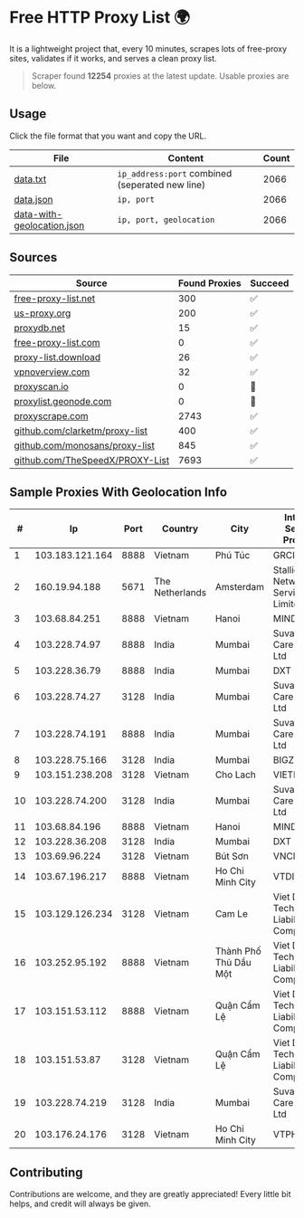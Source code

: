 
# Free HTTP Proxy List 🌍

It is a lightweight project that, every 10 minutes, scrapes lots of free-proxy sites, validates if it works, and serves a clean proxy list.


> Scraper found **12254** proxies at the latest update. Usable proxies are below.

## Usage

Click the file format that you want and copy the URL.


|File|Content|Count|
|----|-------|-----|
|[data.txt](https://raw.githubusercontent.com/themiralay/Proxy-List-World/master/data.txt)|`ip_address:port` combined (seperated new line)|2066|
|[data.json](https://raw.githubusercontent.com/themiralay/Proxy-List-World/master/data.json)|`ip, port`|2066|
|[data-with-geolocation.json](https://raw.githubusercontent.com/themiralay/Proxy-List-World/master/data-with-geolocation.json)|`ip, port, geolocation`|2066|

## Sources

|Source|Found Proxies|Succeed|
|------|-------------|-------|
|[free-proxy-list.net](https://free-proxy-list.net)|300|✅|
|[us-proxy.org](https://www.us-proxy.org)|200|✅|
|[proxydb.net](http://proxydb.net)|15|✅|
|[free-proxy-list.com](https://free-proxy-list.com/?page=&port=&type%5B%5D=http&type%5B%5D=https&up_time=0&search=Search)|0|✅|
|[proxy-list.download](https://www.proxy-list.download/HTTP)|26|✅|
|[vpnoverview.com](https://vpnoverview.com/privacy/anonymous-browsing/free-proxy-servers)|32|✅|
|[proxyscan.io](https://www.proxyscan.io)|0|🚫|
|[proxylist.geonode.com](https://proxylist.geonode.com/api/proxy-list?limit=300&page=1&sort_by=lastChecked&sort_type=desc&protocols=http,https)|0|🚫|
|[proxyscrape.com](https://api.proxyscrape.com/v2/?request=displayproxies&protocol=http&timeout=10000&country=all&ssl=all&anonymity=all)|2743|✅|
|[github.com/clarketm/proxy-list](https://raw.githubusercontent.com/clarketm/proxy-list/master/proxy-list-raw.txt)|400|✅|
|[github.com/monosans/proxy-list](https://raw.githubusercontent.com/monosans/proxy-list/main/proxies/http.txt)|845|✅|
|[github.com/TheSpeedX/PROXY-List](https://raw.githubusercontent.com/TheSpeedX/PROXY-List/master/http.txt)|7693|✅|


## Sample Proxies With Geolocation Info

|#|Ip|Port|Country|City|Internet Service Provider|
|-|--|----|-------|----|-------------------------|
|1|103.183.121.164|8888|Vietnam|Phú Túc|GRCITY|
|2|160.19.94.188|5671|The Netherlands|Amsterdam|Stallion Network Services Limited|
|3|103.68.84.251|8888|Vietnam|Hanoi|MIND|
|4|103.228.74.97|8888|India|Mumbai|Suvan Medi Care Unit Pvt Ltd|
|5|103.228.36.79|8888|India|Mumbai|DXT|
|6|103.228.74.27|3128|India|Mumbai|Suvan Medi Care Unit Pvt Ltd|
|7|103.228.74.191|8888|India|Mumbai|Suvan Medi Care Unit Pvt Ltd|
|8|103.228.75.166|3128|India|Mumbai|BIGZ|
|9|103.151.238.208|3128|Vietnam|Cho Lach|VIETBRANDS|
|10|103.228.74.200|3128|India|Mumbai|Suvan Medi Care Unit Pvt Ltd|
|11|103.68.84.196|8888|Vietnam|Hanoi|MIND|
|12|103.228.36.208|3128|India|Mumbai|DXT|
|13|103.69.96.224|3128|Vietnam|Bút Sơn|VNCLOUD|
|14|103.67.196.217|8888|Vietnam|Ho Chi Minh City|VTDIGITAL|
|15|103.129.126.234|3128|Vietnam|Cam Le|Viet Digital Technology Liability Company|
|16|103.252.95.192|8888|Vietnam|Thành Phố Thủ Dầu Một|Viet Digital Technology Liability Company|
|17|103.151.53.112|8888|Vietnam|Quận Cẩm Lệ|Viet Digital Technology Liability Company|
|18|103.151.53.87|3128|Vietnam|Quận Cẩm Lệ|Viet Digital Technology Liability Company|
|19|103.228.74.219|3128|India|Mumbai|Suvan Medi Care Unit Pvt Ltd|
|20|103.176.24.176|3128|Vietnam|Ho Chi Minh City|VTPHAR|



## Contributing

Contributions are welcome, and they are greatly appreciated! Every
little bit helps, and credit will always be given.

